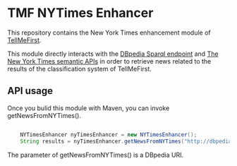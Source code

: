 # TMF NYTimes Enhancer

This repository contains the New York Times enhancement module of [TellMeFirst](https://github.com/TellMeFirst/TellMeFirst).

This module directly interacts with the [DBpedia Sparql endpoint](http://dbpedia.org/sparql) and [The New York Times semantic APIs](http://developer.nytimes.com/docs/semantic_api) in order to retrieve news related to the results of the classification system of TellMeFirst.

## API usage

Once you bulid this module with Maven, you can invoke getNewsFromNYTimes().

``` java

	NYTimesEnhancer nyTimesEnhancer = new NYTimesEnhancer();
    String results = nyTimesEnhancer.getNewsFromNYTimes("http://dbpedia.org/resource/Barack_Obama");

```

The parameter of getNewsFromNYTimes() is a DBpedia URI.
